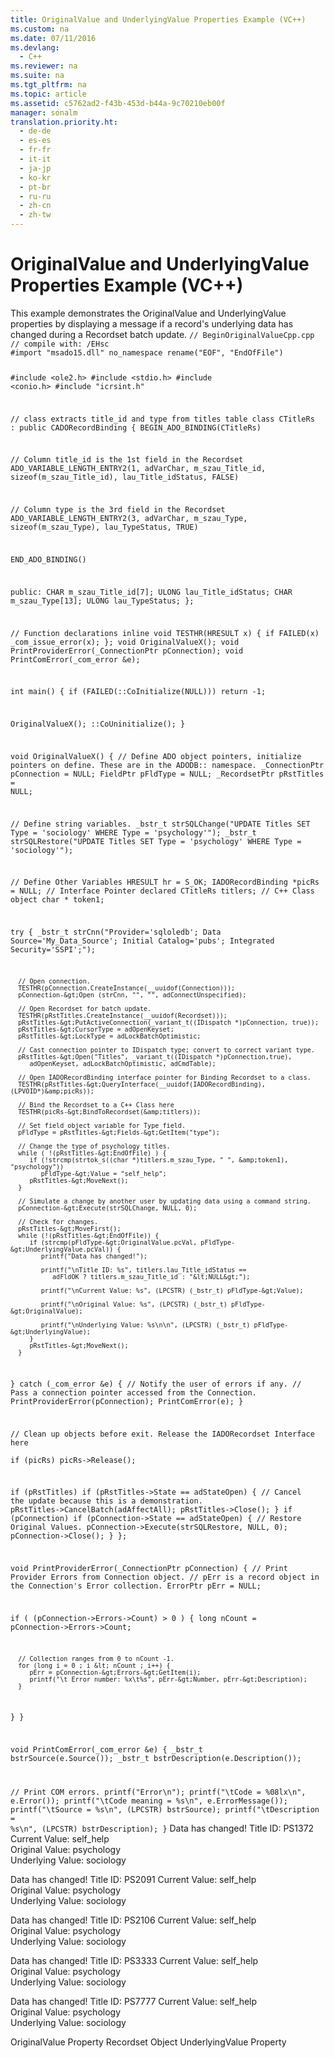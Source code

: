 ```yaml
---
title: OriginalValue and UnderlyingValue Properties Example (VC++)
ms.custom: na
ms.date: 07/11/2016
ms.devlang: 
  - C++
ms.reviewer: na
ms.suite: na
ms.tgt_pltfrm: na
ms.topic: article
ms.assetid: c5762ad2-f43b-453d-b44a-9c70210eb00f
manager: sonalm
translation.priority.ht: 
  - de-de
  - es-es
  - fr-fr
  - it-it
  - ja-jp
  - ko-kr
  - pt-br
  - ru-ru
  - zh-cn
  - zh-tw
---
```

# OriginalValue and UnderlyingValue Properties Example (VC++)
<?xml version="1.0" encoding="utf-8"?>
<developerReferenceWithoutSyntaxDocument xmlns="http://ddue.schemas.microsoft.com/authoring/2003/5" xmlns:xlink="http://www.w3.org/1999/xlink" xmlns:xsi="http://www.w3.org/2001/XMLSchema-instance" xsi:schemaLocation="http://ddue.schemas.microsoft.com/authoring/2003/5 http://dduestorage.blob.core.windows.net/ddueschema/developer.xsd">
  <introduction>
    <para>This example demonstrates the <legacyLink xlink:href="6e33c6ec-14d9-4b1d-ba9b-cb99862e7bac">OriginalValue</legacyLink> and <legacyLink xlink:href="00a0c8b8-8b63-433f-95b8-020ab05874a0">UnderlyingValue</legacyLink> properties by displaying a message if a record's underlying data has changed during a <legacyLink xlink:href="ede1415f-c3df-4cc5-a05b-2576b2b84b60">Recordset</legacyLink> batch update.</para>
  </introduction>
  <codeExample>
    <code>// BeginOriginalValueCpp.cpp
// compile with: /EHsc
#import "msado15.dll" no_namespace rename("EOF", "EndOfFile")

#include &lt;ole2.h&gt;
#include &lt;stdio.h&gt;
#include &lt;conio.h&gt;
#include "icrsint.h"

// class extracts title_id and type from titles table
class CTitleRs : public CADORecordBinding {
   BEGIN_ADO_BINDING(CTitleRs)

   // Column title_id is the 1st field in the Recordset
   ADO_VARIABLE_LENGTH_ENTRY2(1, adVarChar, m_szau_Title_id, sizeof(m_szau_Title_id), lau_Title_idStatus, FALSE)

   // Column type is the 3rd field in the Recordset
   ADO_VARIABLE_LENGTH_ENTRY2(3, adVarChar, m_szau_Type, sizeof(m_szau_Type), lau_TypeStatus, TRUE)

   END_ADO_BINDING()

public:
   CHAR m_szau_Title_id[7];
   ULONG lau_Title_idStatus;
   CHAR m_szau_Type[13];
   ULONG lau_TypeStatus;
};

// Function declarations
inline void TESTHR(HRESULT x) { if FAILED(x) _com_issue_error(x); };
void OriginalValueX();
void PrintProviderError(_ConnectionPtr pConnection);
void PrintComError(_com_error &amp;e);

int main() {
   if (FAILED(::CoInitialize(NULL)))
      return -1;

   OriginalValueX();
   ::CoUninitialize();
}

void OriginalValueX() {
   // Define ADO object pointers, initialize pointers on define.  These are in the ADODB::  namespace.
   _ConnectionPtr pConnection = NULL;
   FieldPtr pFldType = NULL;
   _RecordsetPtr pRstTitles = NULL;

   // Define string variables.
   _bstr_t strSQLChange("UPDATE Titles SET Type = 'sociology' WHERE Type = 'psychology'");
   _bstr_t strSQLRestore("UPDATE Titles SET Type = 'psychology' WHERE Type = 'sociology'");

   // Define Other Variables
   HRESULT hr = S_OK;
   IADORecordBinding *picRs = NULL;   // Interface Pointer declared
   CTitleRs titlers;   // C++ Class object
   char * token1;

   try {
      _bstr_t strCnn("Provider='sqloledb'; Data Source='My_Data_Source'; Initial Catalog='pubs'; Integrated Security='SSPI';");

      // Open connection.
      TESTHR(pConnection.CreateInstance(__uuidof(Connection)));
      pConnection-&gt;Open (strCnn, "", "", adConnectUnspecified);

      // Open Recordset for batch update.
      TESTHR(pRstTitles.CreateInstance(__uuidof(Recordset)));
      pRstTitles-&gt;PutActiveConnection(_variant_t((IDispatch *)pConnection, true));
      pRstTitles-&gt;CursorType = adOpenKeyset;
      pRstTitles-&gt;LockType = adLockBatchOptimistic;

      // Cast connection pointer to IDispatch type; convert to correct variant type.
      pRstTitles-&gt;Open("Titles", _variant_t((IDispatch *)pConnection,true),
         adOpenKeyset, adLockBatchOptimistic, adCmdTable);

      // Open IADORecordBinding interface pointer for Binding Recordset to a class.
      TESTHR(pRstTitles-&gt;QueryInterface(__uuidof(IADORecordBinding), (LPVOID*)&amp;picRs));

      // Bind the Recordset to a C++ Class here  
      TESTHR(picRs-&gt;BindToRecordset(&amp;titlers));

      // Set field object variable for Type field.
      pFldType = pRstTitles-&gt;Fields-&gt;GetItem("type");

      // Change the type of psychology titles.
      while ( !(pRstTitles-&gt;EndOfFile) ) {
         if (!strcmp(strtok_s((char *)titlers.m_szau_Type, " ", &amp;token1), "psychology"))
            pFldType-&gt;Value = "self_help";
         pRstTitles-&gt;MoveNext();
      }

      // Simulate a change by another user by updating data using a command string.
      pConnection-&gt;Execute(strSQLChange, NULL, 0);

      // Check for changes.
      pRstTitles-&gt;MoveFirst();
      while (!(pRstTitles-&gt;EndOfFile)) {
         if (strcmp(pFldType-&gt;OriginalValue.pcVal, pFldType-&gt;UnderlyingValue.pcVal)) {
            printf("Data has changed!");

            printf("\nTitle ID: %s", titlers.lau_Title_idStatus == 
               adFldOK ? titlers.m_szau_Title_id : "&lt;NULL&gt;");

            printf("\nCurrent Value: %s", (LPCSTR) (_bstr_t) pFldType-&gt;Value);

            printf("\nOriginal Value: %s", (LPCSTR) (_bstr_t) pFldType-&gt;OriginalValue);

            printf("\nUnderlying Value: %s\n\n", (LPCSTR) (_bstr_t) pFldType-&gt;UnderlyingValue);
         }
         pRstTitles-&gt;MoveNext();
      }
   }
   catch (_com_error &amp;e)  {
      // Notify the user of errors if any.
      // Pass a connection pointer accessed from the Connection.
      PrintProviderError(pConnection);
      PrintComError(e);
   }

   // Clean up objects before exit.  Release the IADORecordset Interface here   
   if (picRs)
      picRs-&gt;Release();

   if (pRstTitles)
      if (pRstTitles-&gt;State == adStateOpen) {
         // Cancel the update because this is a demonstration.
         pRstTitles-&gt;CancelBatch(adAffectAll);
         pRstTitles-&gt;Close();
      }
      if (pConnection)
         if (pConnection-&gt;State == adStateOpen) {
            // Restore Original Values.
            pConnection-&gt;Execute(strSQLRestore, NULL, 0);
            pConnection-&gt;Close();
         }
};

void PrintProviderError(_ConnectionPtr pConnection) {
   // Print Provider Errors from Connection object.
   // pErr is a record object in the Connection's Error collection.
   ErrorPtr pErr = NULL;

   if ( (pConnection-&gt;Errors-&gt;Count) &gt; 0 ) {
      long nCount = pConnection-&gt;Errors-&gt;Count;

      // Collection ranges from 0 to nCount -1.
      for (long i = 0 ; i &lt; nCount ; i++) {
         pErr = pConnection-&gt;Errors-&gt;GetItem(i);
         printf("\t Error number: %x\t%s", pErr-&gt;Number, pErr-&gt;Description);
      }
   }
}

void PrintComError(_com_error &amp;e) {
   _bstr_t bstrSource(e.Source());
   _bstr_t bstrDescription(e.Description());

   // Print COM errors. 
   printf("Error\n");
   printf("\tCode = %08lx\n", e.Error());
   printf("\tCode meaning = %s\n", e.ErrorMessage());
   printf("\tSource = %s\n", (LPCSTR) bstrSource);
   printf("\tDescription = %s\n", (LPCSTR) bstrDescription);
}</code>
    <comments>
      <content>
        <computerOutput>Data has changed!
Title ID: PS1372
Current Value: self_help   
Original Value: psychology  
Underlying Value: sociology   

Data has changed!
Title ID: PS2091
Current Value: self_help   
Original Value: psychology  
Underlying Value: sociology   

Data has changed!
Title ID: PS2106
Current Value: self_help   
Original Value: psychology  
Underlying Value: sociology   

Data has changed!
Title ID: PS3333
Current Value: self_help   
Original Value: psychology  
Underlying Value: sociology   

Data has changed!
Title ID: PS7777
Current Value: self_help   
Original Value: psychology  
Underlying Value: sociology   
</computerOutput>
      </content>
    </comments>
  </codeExample>
  <relatedTopics>
<link xlink:href="6e33c6ec-14d9-4b1d-ba9b-cb99862e7bac">OriginalValue Property</link>
<link xlink:href="ede1415f-c3df-4cc5-a05b-2576b2b84b60">Recordset Object</link>
<link xlink:href="00a0c8b8-8b63-433f-95b8-020ab05874a0">UnderlyingValue Property</link>
</relatedTopics>
</developerReferenceWithoutSyntaxDocument>